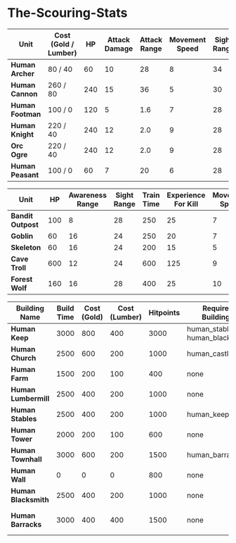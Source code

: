 # The-Scouring-Stats


| **Unit**           | **Cost (Gold / Lumber)** | **HP**      | **Attack Damage** | **Attack Range** | **Movement Speed** | **Sight Range**    | **Train Time** | **Food Consumption** |
|--------------------|--------------------------|-------------|-------------------|------------------|--------------------|--------------------|----------------|----------------------|
| **Human Archer**    | 80 / 40                  | 60          | 10                | 28               | 8                  | 34                 | 400            | 8                    |
| **Human Cannon**    | 260 / 80                 | 240         | 15                | 36               | 5                  | 30                 | 800            | 16                   |
| **Human Footman**   | 100 / 0                  | 120         | 5                 | 1.6              | 7                  | 28                 | 400            | 8                    |
| **Human Knight**    | 220 / 40                 | 240         | 12                | 2.0              | 9                  | 28                 | 600            | 12                   |
| **Orc Ogre**        | 220 / 40                 | 240         | 12                | 2.0              | 9                  | 28                 | 600            | 12                   |
| **Human Peasant**   | 100 / 0                  | 60          | 7                 | 20               | 6                  | 28                 | 400            | 10                   |



| **Unit**               | **HP**      | **Awareness Range** | **Sight Range** | **Train Time** | **Experience For Kill** | **Movement Speed** | **Attack Damage** | **Attack Range** | **Attack Type**     |
|------------------------|-------------|---------------------|-----------------|----------------|-------------------------|-------------------|-------------------|------------------|--------------------|
| **Bandit Outpost**      | 100         | 8                   | 28              | 250            | 25                      | 7                 | 10                | 1.6              | Melee              |
| **Goblin**              | 60          | 16                  | 24              | 250            | 20                      | 7                 | 5                 | 22               | Ranged             |
| **Skeleton**            | 60          | 16                  | 24              | 200            | 15                      | 5                 | 4                 | 1.6              | Melee              |
| **Cave Troll**          | 600         | 12                  | 24              | 600            | 125                     | 9                 | 20                | 2.0              | Melee              |
| **Forest Wolf**         | 160         | 16                  | 28              | 400            | 25                      | 10                | 4                 | 1.4              | Melee              |




| **Building Name**     | **Build Time** | **Cost (Gold)** | **Cost (Lumber)** | **Hitpoints** | **Required Buildings**       | **Research Options**    | **Unit Train Options**    | **Upgraded From**   |
|-----------------------|----------------|-----------------|-------------------|---------------|-----------------------------|--------------------------|---------------------------|---------------------|
| **Human Keep**        | 3000           | 800             | 400               | 3000          | human_stables, human_blacksmith | peasants_bows            | human_peasant             | human_townhall      |
| **Human Church**      | 2500           | 600             | 200               | 1000          | human_castle                 | knights_healing          | human_peasant             | none                |
| **Human Farm**        | 1500           | 200             | 100               | 400           | none                         | none                     | none                      | none                |
| **Human Lumbermill**  | 2500           | 400             | 200               | 1000          | none                         | none                     | none                      | none                |
| **Human Stables**     | 2500           | 400             | 200               | 1000          | human_keep                   | none                     | none                      | none                |
| **Human Tower**       | 2000           | 200             | 100               | 600           | none                         | none                     | none                      | none                |
| **Human Townhall**    | 3000           | 600             | 200               | 1500          | human_barracks               | peasants_bows            | human_peasant             | none                |
| **Human Wall**        | 0              | 0               | 0                 | 800           | none                         | none                     | none                      | none                |
| **Human Blacksmith**  | 2500           | 400             | 200               | 1000          | none                         | footman_shields          | human_cannon              | none                |
| **Human Barracks**    | 3000           | 400             | 400               | 1500          | none                         | none                     | human_footman, human_archer, human_knight | none                |









